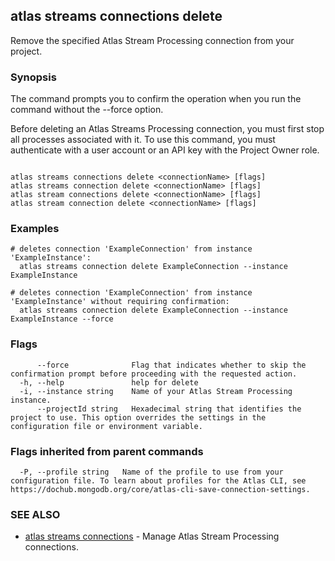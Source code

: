## atlas streams connections delete

Remove the specified Atlas Stream Processing connection from your project.


### Synopsis

The command prompts you to confirm the operation when you run the command without the --force option.

Before deleting an Atlas Streams Processing connection, you must first stop all processes associated with it. To use this command, you must authenticate with a user account or an API key with the Project Owner role.



```

atlas streams connections delete <connectionName> [flags]
atlas streams connection delete <connectionName> [flags]
atlas stream connections delete <connectionName> [flags]
atlas stream connection delete <connectionName> [flags]
```

### Examples

```
# deletes connection 'ExampleConnection' from instance 'ExampleInstance':
  atlas streams connection delete ExampleConnection --instance ExampleInstance

# deletes connection 'ExampleConnection' from instance 'ExampleInstance' without requiring confirmation:
  atlas streams connection delete ExampleConnection --instance ExampleInstance --force

```


### Flags

```
      --force              Flag that indicates whether to skip the confirmation prompt before proceeding with the requested action.
  -h, --help               help for delete
  -i, --instance string    Name of your Atlas Stream Processing instance.
      --projectId string   Hexadecimal string that identifies the project to use. This option overrides the settings in the configuration file or environment variable.

```


### Flags inherited from parent commands

```
  -P, --profile string   Name of the profile to use from your configuration file. To learn about profiles for the Atlas CLI, see https://dochub.mongodb.org/core/atlas-cli-save-connection-settings.

```

### SEE ALSO


* [atlas streams connections](atlas_streams_connections.md)	- Manage Atlas Stream Processing connections.



